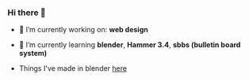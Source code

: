 ### Hi there 👋

<!--
**WolfEye939/WolfEye939** is a ✨ _special_ ✨ repository because its `README.md` (this file) appears on your GitHub profile.

Here are some ideas to get you started:
-->

- 🔭 I’m currently working on: <b>web design</b>
- 🌱 I’m currently learning <b>blender</b>, <b>Hammer 3.4</b>, <b>sbbs (bulletin board system)</b>

- Things I've made in blender <a href="https://youtu.be/dQw4w9WgXcQ">here</a>

<!--
- 👯 I’m looking to collaborate on ...
- 🤔 I’m looking for help with ...
- 💬 Ask me about ...
- 📫 How to reach me: ...
- 😄 Pronouns: ...
- ⚡ Fun fact: ...
-->


